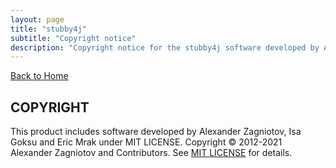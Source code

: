 ```yaml
---
layout: page
title: "stubby4j"
subtitle: "Copyright notice"
description: "Copyright notice for the stubby4j software developed by Alexander Zagniotov and Contributors"
---
```


[Back to Home](../README.md#copyright)

## COPYRIGHT

This product includes software developed by Alexander Zagniotov, Isa Goksu and Eric Mrak under MIT LICENSE.
Copyright &copy; 2012-2021 Alexander Zagniotov and Contributors. See [MIT LICENSE](../LICENSE) for details.
